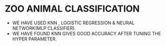 # ZOO ANIMAL CLASSIFICATION 

* WE HAVE USED KNN , LOGISTIC REGRESSION & NEURAL NETWORK(MLP CLASSIFIER). 
* WE HAVE FOUND KNN GIVES GOOD ACCURACY AFTER TUNING THE HYPER PARAMETER.
